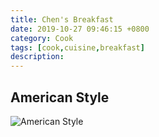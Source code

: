```yaml
---
title: Chen's Breakfast
date: 2019-10-27 09:46:15 +0800
category: Cook
tags: [cook,cuisine,breakfast]
description: 
---
```


## American Style

![American Style](https://chenxie-fun.oss-cn-shenzhen.aliyuncs.com/cook/breakfast/pic1.jpeg)